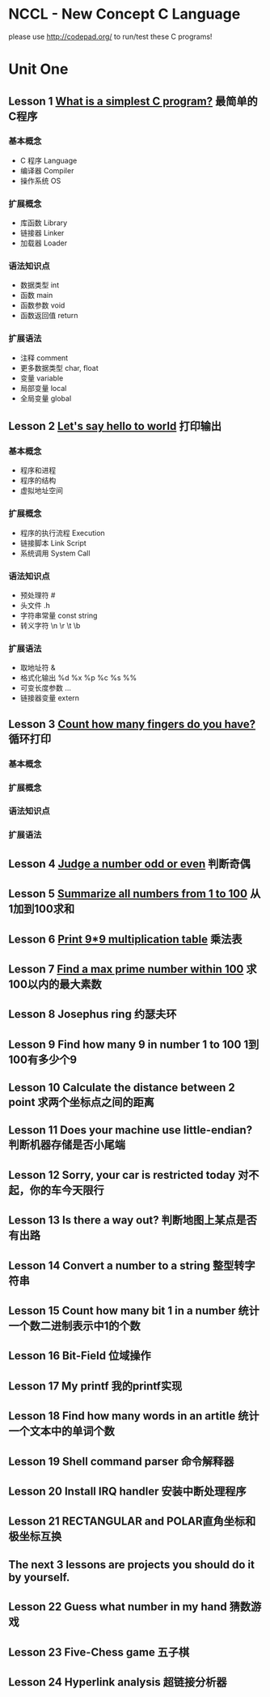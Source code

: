 NCCL - New Concept C Language
=============================

please use <http://codepad.org/> to run/test these C programs!

# Unit One
## Lesson 1 [What is a simplest C program?](Unit-1/Lesson-1.md) 最简单的C程序
### 基本概念
* C 程序 Language
* 编译器 Compiler
* 操作系统 OS

### 扩展概念
* 库函数 Library
* 链接器 Linker
* 加载器 Loader

### 语法知识点
* 数据类型 int 
* 函数 main 
* 函数参数 void 
* 函数返回值 return

### 扩展语法
* 注释 comment
* 更多数据类型 char, float 
* 变量 variable
* 局部变量 local
* 全局变量 global

## Lesson 2 [Let's say hello to world](Unit-1/Lesson-2.md) 打印输出

### 基本概念
* 程序和进程
* 程序的结构
* 虚拟地址空间

### 扩展概念
* 程序的执行流程 Execution
* 链接脚本 Link Script
* 系统调用 System Call

### 语法知识点
* 预处理符 #
* 头文件 .h
* 字符串常量 const string
* 转义字符 \n \r \t \b 

### 扩展语法
* 取地址符 &
* 格式化输出 %d %x %p %c %s %%
* 可变长度参数 ...
* 链接器变量 extern 
	
## Lesson 3 [Count how many fingers do you have?](Unit-1/Lesson-3.md) 循环打印
### 基本概念

### 扩展概念

### 语法知识点

### 扩展语法
	
## Lesson 4 [Judge a number odd or even](Unit-1/Lesson-4.md) 判断奇偶

## Lesson 5 [Summarize all numbers from 1 to 100](Unit-1/Lesson-5.md) 从1加到100求和

## Lesson 6 [Print 9*9 multiplication table](Unit-1/Lesson-6.md) 乘法表

## Lesson 7 [Find a max prime number within 100](Unit-1/Lesson-7.md) 求100以内的最大素数

## Lesson 8 Josephus ring 约瑟夫环
	
## Lesson 9 Find how many 9 in number 1 to 100 1到100有多少个9

## Lesson 10 Calculate the distance between 2 point 求两个坐标点之间的距离

## Lesson 11 Does your machine use little-endian? 判断机器存储是否小尾端

## Lesson 12 Sorry, your car is restricted today 对不起，你的车今天限行

## Lesson 13 Is there a way out? 判断地图上某点是否有出路
	
## Lesson 14 Convert a number to a string 整型转字符串
	
## Lesson 15 Count how many bit 1 in a number 统计一个数二进制表示中1的个数
	
## Lesson 16 Bit-Field 位域操作
	
## Lesson 17 My printf 我的printf实现

## Lesson 18 Find how many words in an artitle 统计一个文本中的单词个数

## Lesson 19 Shell command parser 命令解释器

## Lesson 20 Install IRQ handler 安装中断处理程序
	
## Lesson 21 RECTANGULAR and POLAR直角坐标和极坐标互换

## The next 3 lessons are projects you should do it by yourself.

## Lesson 22 Guess what number in my hand 猜数游戏

## Lesson 23 Five-Chess game 五子棋

## Lesson 24 Hyperlink analysis 超链接分析器
